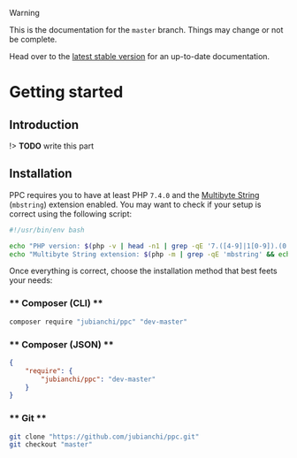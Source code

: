 > [!WARNING]
> This is the documentation for the `master` branch.
> Things may change or not be complete.
>
> Head over to the [latest stable version](/1.0.0/) for an up-to-date documentation.

# Getting started 

## Introduction

!> **TODO** write this part

## Installation

PPC requires you to have at least PHP `7.4.0` and the [Multibyte String](https://www.php.net/manual/en/book.mbstring.php) 
(`mbstring`) extension enabled. You may want to check if your setup is correct using the following script: 

```bash
#!/usr/bin/env bash

echo "PHP version: $(php -v | head -n1 | grep -qE '7.([4-9]|1[0-9]).(0|[1-9][0-9]*)' && echo '✅' || echo '❌')"
echo "Multibyte String extension: $(php -m | grep -qE 'mbstring' && echo '✅' || echo '❌')"
```

Once everything is correct, choose the installation method that best feets your needs:

<!-- tabs:start -->

### ** Composer (CLI) **

```bash
composer require "jubianchi/ppc" "dev-master"
```

### ** Composer (JSON) **

```json
{
    "require": {
        "jubianchi/ppc": "dev-master"
    }
}
```

### ** Git **

```bash
git clone "https://github.com/jubianchi/ppc.git"
git checkout "master"
```

<!-- tabs:end -->
